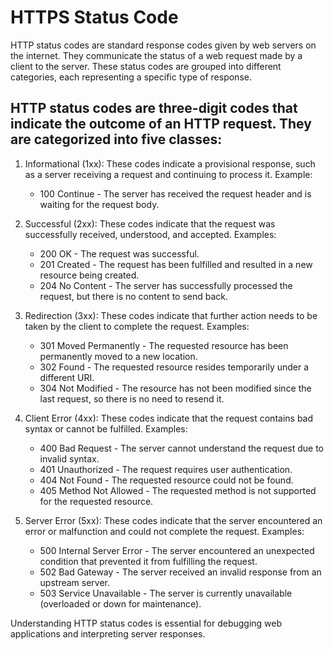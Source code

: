# HTTPS Status Code

HTTP status codes are standard response codes given by web servers on the internet. They communicate the status of a web request made by a client to the server. These status codes are grouped into different categories, each representing a specific type of response. 

## HTTP status codes are three-digit codes that indicate the outcome of an HTTP request. They are categorized into five classes:

1. Informational (1xx): 
These codes indicate a provisional response, such as a server receiving a request and continuing to process it. Example: 
    - 100 Continue - The server has received the request header and is waiting for the request body.

2. Successful (2xx): These codes indicate that the request was successfully received, understood, and accepted. Examples: 
    - 200 OK - The request was successful.
    - 201 Created - The request has been fulfilled and resulted in a new resource being created.
    - 204 No Content - The server has successfully processed the request, but there is no content to send back.

3. Redirection (3xx): These codes indicate that further action needs to be taken by the client to complete the request. Examples: 
    - 301 Moved Permanently - The requested resource has been permanently moved to a new location.
    - 302 Found - The requested resource resides temporarily under a different URI.
    - 304 Not Modified - The resource has not been modified since the last request, so there is no need to resend it.

4. Client Error (4xx): These codes indicate that the request contains bad syntax or cannot be fulfilled. Examples:
    - 400 Bad Request - The server cannot understand the request due to invalid syntax.
    - 401 Unauthorized - The request requires user authentication.
    - 404 Not Found - The requested resource could not be found.
    - 405 Method Not Allowed - The requested method is not supported for the requested resource.

5. Server Error (5xx): These codes indicate that the server encountered an error or malfunction and could not complete the request. Examples:
    - 500 Internal Server Error - The server encountered an unexpected condition that prevented it from fulfilling the request.
    - 502 Bad Gateway - The server received an invalid response from an upstream server.
    - 503 Service Unavailable - The server is currently unavailable (overloaded or down for maintenance).

Understanding HTTP status codes is essential for debugging web applications and interpreting server responses.